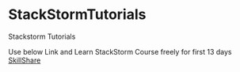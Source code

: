 # StackStormTutorials
Stackstorm Tutorials 


Use  below Link and Learn StackStorm Course freely for first 13 days [SkillShare](https://www.skillshare.com/r/user/narendrap)

